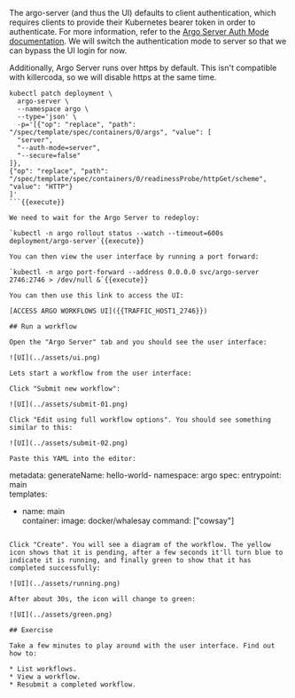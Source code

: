 The argo-server (and thus the UI) defaults to client authentication, which requires clients to provide their Kubernetes bearer token in order to authenticate. For more information, refer to the [Argo Server Auth Mode documentation](https://argoproj.github.io/argo-workflows/argo-server-auth-mode/). We will switch the authentication mode to server so that we can bypass the UI login for now.

Additionally, Argo Server runs over https by default. This isn't compatible with killercoda, so we will disable https at the same time.

```
kubectl patch deployment \
  argo-server \
  --namespace argo \
  --type='json' \
  -p='[{"op": "replace", "path": "/spec/template/spec/containers/0/args", "value": [
  "server",
  "--auth-mode=server",
  "--secure=false"
]},
{"op": "replace", "path": "/spec/template/spec/containers/0/readinessProbe/httpGet/scheme", "value": "HTTP"}
]'
```{{execute}}

We need to wait for the Argo Server to redeploy:

`kubectl -n argo rollout status --watch --timeout=600s deployment/argo-server`{{execute}}

You can then view the user interface by running a port forward:

`kubectl -n argo port-forward --address 0.0.0.0 svc/argo-server 2746:2746 > /dev/null &`{{execute}}

You can then use this link to access the UI:

[ACCESS ARGO WORKFLOWS UI]({{TRAFFIC_HOST1_2746}})

## Run a workflow

Open the "Argo Server" tab and you should see the user interface:

![UI](../assets/ui.png)

Lets start a workflow from the user interface:

Click "Submit new workflow":

![UI](../assets/submit-01.png)

Click "Edit using full workflow options". You should see something similar to this:

![UI](../assets/submit-02.png)

Paste this YAML into the editor:

```
metadata:
  generateName: hello-world-
  namespace: argo
spec:
  entrypoint: main        
  templates:
  - name: main           
    container: 
      image: docker/whalesay 
      command: ["cowsay"]
```{{copy}}

Click "Create". You will see a diagram of the workflow. The yellow icon shows that it is pending, after a few seconds it'll turn blue to indicate it is running, and finally green to show that it has completed successfully:

![UI](../assets/running.png)

After about 30s, the icon will change to green:

![UI](../assets/green.png)

## Exercise

Take a few minutes to play around with the user interface. Find out how to:
 
* List workflows.
* View a workflow.
* Resubmit a completed workflow.
